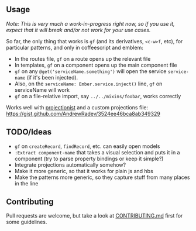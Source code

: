## Usage

*Note: This is very much a work-in-progress right now, so if you use it, expect that it will break and/or not work for your use cases.*

So far, the only thing that works is `gf` (and its derivatives, `<c-w>f`,
etc), for particular patterns, and only in coffeescript and emblem:

- In the routes file, `gf` on a route opens up the relevant file
- In templates, `gf` on a component opens up the main component file
- `gf` on any `@get('serviceName.something')` will open the service
  `service-name` (if it's been injected).
- Also, on the `serviceName: Ember.service.inject()` line, `gf` on serviceName
  will work
- `gf` on a file-relative import, say `../../mixins/foobar`, works correctly

Works well with [projectionist](https://github.com/tpope/vim-projectionist)
and a custom projections file: https://gist.github.com/AndrewRadev/3524ee46bca8ab349329

## TODO/Ideas

- `gf` on `createRecord`, `findRecord`, etc. can easily open models
- `:Extract component-name` that takes a visual selection and puts it in a
  component (try to parse property bindings or keep it simple?)
- Integrate projections automatically somehow?
- Make it more generic, so that it works for plain js and hbs
- Make the patterns more generic, so they capture stuff from many places in the line

## Contributing

Pull requests are welcome, but take a look at [CONTRIBUTING.md](https://github.com/AndrewRadev/ember-tools.vim/blob/master/CONTRIBUTING.md) first for some guidelines.
